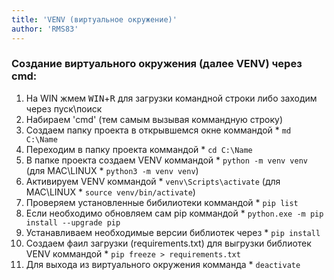 ```yaml
---
title: 'VENV (виртуальное окружение)'
author: 'RMS83'
---
```


### Создание виртуального окружения (далее VENV) через cmd:
1. На WIN жмем <kbd>WIN</kbd>+<kbd>R</kbd> для загрузки командной строки либо заходим через пуск\поиск
2. Набираем 'cmd' (тем самым вызывая коммандную строку)
3. Cоздаем папку проекта в открывшемся окне коммандой * `md C:\Name`
4. Переходим в папку проекта коммандой * `cd C:\Name`
5. В папке проекта создаем VENV коммандой * `python -m venv venv` (для MAC\LINUX * `python3 -m venv venv`)
6. Активируем VENV коммандой * `venv\Scripts\activate` (для MAC\LINUX * `source venv/bin/activate`)
7. Проверяем установленные бибилиотеки коммандой * `pip list`
8. Если необходимо обновляем сам pip коммандой * `python.exe -m pip install --upgrade pip`
9. Устанавливаем необходимые версии библиотек через  * `pip install` 
10. Создаем фаил загрузки (requirements.txt) для выгрузки библиотек VENV коммандой * `pip freeze > requirements.txt`
11. Для выхода из виртуального окружения комманда * `deactivate`
